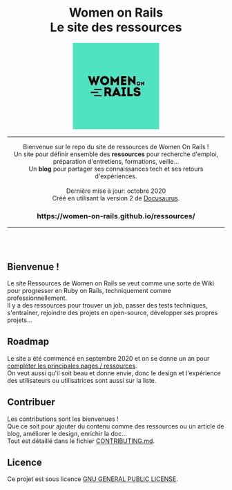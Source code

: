 <div align="center">
  <h1>
    <span>Women on Rails</span><br/>
    <span>Le site des ressources</span>
  </h1>

  <img src="website/static/img/favicon.ico">
  
  ---

  Bienvenue sur le repo du site de ressources de Women On Rails !<br/>
  Un site pour définir ensemble des **ressources** pour recherche d'emploi, préparation d'entretiens, formations, veille...<br>
  Un **blog** pour partager ses connaissances tech et ses retours d'expériences.</br><br/>
  Dernière mise à jour: octobre 2020<br/>
  Créé en utilisant la version 2 de [Docusaurus](https://docusaurus.io/).<br/>
  
  <h3>https://women-on-rails.github.io/ressources/</h3>

  ---
</div><br/><br/>

## Bienvenue !
Le site Ressources de Women on Rails se veut comme une sorte de Wiki pour progresser en Ruby on Rails, techniquement comme professionnellement.<br/>
Il y a des ressources pour trouver un job, passer des tests techniques, s'entraîner, rejoindre des projets en open-source, développer ses propres projets...<br/>

## Roadmap
Le site a été commencé en septembre 2020 et on se donne un an pour [compléter les principales pages / ressources](https://github.com/women-on-rails/ressources/projects?query=is%3Aopen+sort%3Aname-asc).<br/>
On veut aussi qu'il soit beau et donne envie, donc le design et l'expérience des utilisateurs ou utilisatrices sont aussi sur la liste.

## Contribuer
Les contributions sont les bienvenues !<br/>
Que ce soit pour ajouter du contenu comme des ressources ou un article de blog, améliorer le design, enrichir la doc...<br/>
Tout est détaillé dans le fichier [CONTRIBUTING.md](contributing).

## Licence
Ce projet est sous licence [GNU GENERAL PUBLIC LICENSE](license).
